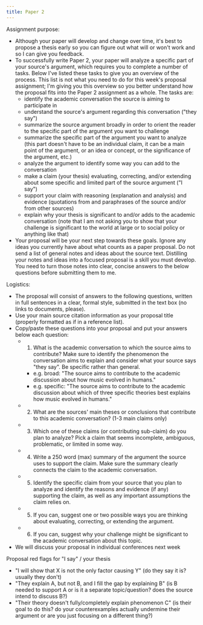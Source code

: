 ```yaml
---
title: Paper 2
---
```


<!-- Paper 2 proposal -->

Assignment purpose:

- Although your paper will develop and change over time, it's best to propose a thesis early so you can figure out what will or won't work and so I can give you feedback.
- To successfully write Paper 2, your paper will analyze a specific part of your source's argument, which requires you to complete a number of tasks. Below I've listed these tasks to give you an overview of the process. This list is not what you need to do for this week's proposal assignment; I'm giving you this overview so you better understand how the proposal fits into the Paper 2 assignment as a whole.  The tasks are:
  - identify the academic conversation the source is aiming to participate in
  - understand the source's argument regarding this conversation ("they say")
  - summarize the source argument broadly in order to orient the reader to the specific part of the argument you want to challenge
  - summarize the specific part of the argument you want to analyze (this part doesn't have to be an individual claim, it can be a main point of the argument, or an idea or concept, or the significance of the argument, etc.)
  - analyze the argument to identify some way you can add to the conversation
  - make a claim (your thesis) evaluating, correcting, and/or extending about some specific and limited part of the source argument ("I say")
  - support your claim with reasoning (explanation and analysis) and evidence (quotations from and paraphrases of the source and/or from other sources)
  - explain why your thesis is significant to and/or adds to the academic conversation (note that I am not asking you to show that your challenge is significant to the world at large or to social policy or anything like that)
- Your proposal will be your next step towards these goals. Ignore any ideas you currently have about what counts as a paper proposal. Do not send a list of general notes and ideas about the source text. Distilling your notes and ideas into a focused proposal is a skill you must develop. You need to turn those notes into clear, concise answers to the below questions before submitting them to me.

Logistics:

- The proposal will consist of answers to the following questions, written in full sentences in a clear, formal style, submitted in the text box (no links to documents, please).
- Use your main source citation information as your proposal title (properly formatted as if in a reference list).
- Copy/paste these questions into your proposal and put your answers below each question:
  - 1. What is the academic conversation to which the source aims to contribute? Make sure to identify the phenomenon the conversation aims to explain and consider what your source says "they say". Be specific rather than general.
    - e.g. broad: "The source aims to contribute to the academic discussion about how music evolved in humans."
    - e.g. specific: "The source aims to contribute to the academic discussion about which of three specific theories best explains how music evolved in humans."
  - 2. What are the sources' main theses or conclusions that contribute to this academic conversation? (1-3 main claims only)
  - 3. Which one of these claims (or contributing sub-claim) do you plan to analyze? Pick a claim that seems incomplete, ambiguous, problematic, or limited in some way.
  - 4. Write a 250 word (max) summary of the argument the source uses to support the claim. Make sure the summary clearly connects the claim to the academic conversation.
  - 5. Identify the specific claim from your source that you plan to analyze and identify the reasons and evidence (if any) supporting the claim, as well as any important assumptions the claim relies on.
  - 5. If you can, suggest one or two possible ways you are thinking about evaluating, correcting, or extending the argument.
  - 6. If you can, suggest why your challenge might be significant to the academic conversation about this topic.
- We will discuss your proposal in individual conferences next week

Proposal red flags for "I say" / your thesis

- "I will show that X is not the only factor causing Y" (do they say it is? usually they don't)
- "They explain A, but not B, and I fill the gap by explaining B" (is B needed to support A or is it a separate topic/question? does the source intend to discuss B?)
- "Their theory doesn't fully/completely explain phenomenon C" (is their goal to do this? do your counterexamples actually undermine their argument or are you just focusing on a different thing?)
